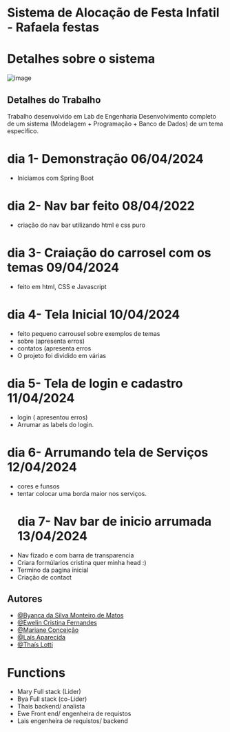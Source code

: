 # Sistema de Alocação de Festa Infatil  - Rafaela festas
# Detalhes sobre o sistema 
![image](https://github.com/ByancaMatos01/Rafaela-promoter/assets/122841376/8d97aba7-b900-498f-b70a-df1bb58d8a4e)
## Detalhes do Trabalho 
Trabalho desenvolvido em Lab de Engenharia
Desenvolvimento completo de um sistema (Modelagem + Programação + Banco de Dados) de um tema específico.
# dia 1- Demonstração 06/04/2024
* Iniciamos com Spring Boot
# dia 2- Nav bar feito 08/04/2022
* criação do nav bar utilizando html e css puro
# dia 3- Craiação do carrosel com os temas  09/04/2024
* feito em html, CSS e Javascript
# dia 4- Tela Inicial 10/04/2024
* feito pequeno carrousel sobre exemplos de temas
* sobre (apresenta erros)
* contatos (apresenta erros
* O projeto foi dividido em várias
# dia 5- Tela de login e cadastro  11/04/2024
* login ( apresentou erros)
* Arrumar as labels do login.
#  dia 6- Arrumando tela de Serviços 12/04/2024
* cores e funsos
* tentar colocar uma borda maior nos serviços.
   # dia 7- Nav bar de inicio arrumada 13/04/2024
* Nav fizado e com barra de transparencia 
* Criara formúlarios cristina quer minha head :)
* Termino da pagina inicial
* Criação de contact
## Autores
- [@Byanca da Silva Monteiro de Matos](https://www.github.com/ByancaMatos01)
- [@Ewelin Cristina Fernandes ](https://github.com/ewefernandes)
- [@Mariane Conceição ](https://github.com/MarianeCSilva)
- [@Laís Aparecida ](https://github.com/lais-coding)
- [@Thaís Lotti ]()
# Functions
* Mary Full stack (Lider)
* Bya Full stack (co-Lider)
* Thais backend/ analista
* Ewe Front end/ engenheira de requistos
* Lais engenheira de requistos/ backend

